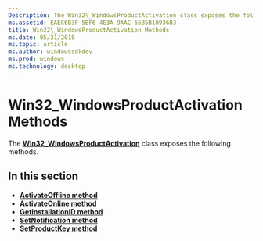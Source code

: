 ```yaml
---
Description: The Win32\_WindowsProductActivation class exposes the following methods.
ms.assetid: EAEC6B3F-5BF6-4E3A-9AAC-65B5B18936B3
title: Win32\_WindowsProductActivation Methods
ms.date: 05/31/2018
ms.topic: article
ms.author: windowssdkdev
ms.prod: windows
ms.technology: desktop
---
```


# Win32\_WindowsProductActivation Methods

The [**Win32\_WindowsProductActivation**](win32-windowsproductactivation.md) class exposes the following methods.

## In this section

-   [**ActivateOffline method**](activateoffline-method-in-class-win32-windowsproductactivation.md)
-   [**ActivateOnline method**](activateonline-method-in-class-win32-windowsproductactivation.md)
-   [**GetInstallationID method**](getinstallationid-method-in-class-win32-windowsproductactivation.md)
-   [**SetNotification method**](setnotification-method-in-class-win32-windowsproductactivation.md)
-   [**SetProductKey method**](setproductkey-method-in-class-win32-windowsproductactivation.md)

 

 



